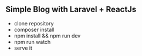 <h2>Simple Blog with Laravel + ReactJs</h2>

- clone repository
- composer install
- npm install && npm run dev
- npm run watch
- serve it

